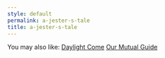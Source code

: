 ```yaml
---
style: default
permalink: a-jester-s-tale
title: a-jester-s-tale
---
```

You may also like:
[Daylight Come](http://scp-wiki.net/daylight-come)
[Our Mutual Guide](http://scp-wiki.net/our-mutual-guide)